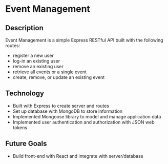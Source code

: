 # Event Management

## Description

Event Management is a simple Express RESTful API built with the following routes:

- register a new user
- log-in an existing user
- remove an existing user
- retrieve all events or a single event
- create, remove, or update an existing event

## Technology

- Built with Express to create server and routes
- Set up database with MongoDB to store information
- Implemented Mongoose library to model and manage application data
- Implemented user authentication and authorization with JSON web tokens

## Future Goals

- Build front-end with React and integrate with server/database
